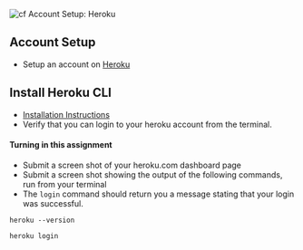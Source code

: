 ![cf](http://i.imgur.com/7v5ASc8.png) Account Setup: Heroku

## Account Setup
- Setup an account on [Heroku](https://www.heroku.com/)

## Install Heroku CLI
- [Installation Instructions](https://devcenter.heroku.com/articles/heroku-cli)
- Verify that you can login to your heroku account from the terminal.

#### Turning in this assignment
- Submit a screen shot of your heroku.com dashboard page
- Submit a screen shot showing the output of the following commands, run from your terminal
- The `login` command should return you a message stating that your login was successful.

```
heroku --version

heroku login
```

